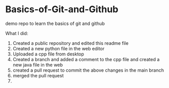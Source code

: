 # Basics-of-Git-and-Github
demo repo to learn the basics of git and github


What I did: 
1. Created a public repository and edited this readme file
2. Created a new python file in the web editor
3. Uploaded a cpp file from desktop
4. Created a branch and added a comment to the cpp file and created a new java file in the web
5. created a pull request to commit the above changes in the main branch
6. merged the pull request
7. 

